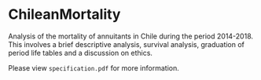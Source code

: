 # ChileanMortality
Analysis of the mortality of annuitants in Chile during the period 2014-2018. This involves a brief descriptive analysis, survival analysis, graduation of period life tables and a discussion on ethics.

Please view `specification.pdf` for more information.
